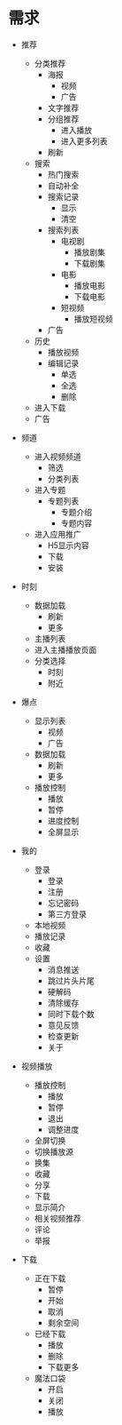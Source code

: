 # 需求

- 推荐
    - 分类推荐
        - 海报
            - 视频
            - 广告
        - 文字推荐
        - 分组推荐
            - 进入播放
            - 进入更多列表
        - 刷新
    - 搜索
        - 热门搜索
        - 自动补全
        - 搜索记录
            - 显示
            - 清空
        - 搜索列表
            - 电视剧
                - 播放剧集
                - 下载剧集
            - 电影
                - 播放电影
                - 下载电影
            - 短视频
                - 播放短视频
        - 广告
    - 历史
        - 播放视频
        - 编辑记录
            - 单选
            - 全选
            - 删除
    - 进入下载
    - 广告
- 频道
    - 进入视频频道
        - 筛选
        - 分类列表
    - 进入专题
        - 专题列表
            - 专题介绍
            - 专题内容
    - 进入应用推广
        - H5显示内容
        - 下载
        - 安装
    
- 时刻
    - 数据加载
        - 刷新
        - 更多
    - 主播列表
    - 进入主播播放页面
    - 分类选择
        - 时刻
        - 附近
- 爆点
    - 显示列表
        - 视频
        - 广告
    - 数据加载
        - 刷新
        - 更多
    - 播放控制
        - 播放
        - 暂停
        - 进度控制
        - 全屏显示
- 我的
    - 登录
        - 登录
        - 注册
        - 忘记密码
        - 第三方登录
    - 本地视频
    - 播放记录
    - 收藏
    - 设置
        - 消息推送
        - 跳过片头片尾
        - 硬解码
        - 清除缓存
        - 同时下载个数
        - 意见反馈
        - 检查更新
        - 关于
    
- 视频播放
    - 播放控制
        - 播放
        - 暂停
        - 退出
        - 调整进度
    - 全屏切换
    - 切换播放源
    - 换集
    - 收藏
    - 分享
    - 下载
    - 显示简介
    - 相关视频推荐
    - 评论
    - 举报
- 下载
    - 正在下载
        - 暂停
        - 开始
        - 取消
        - 剩余空间
    - 已经下载
        - 播放
        - 删除
        - 下载更多
    - 魔法口袋
        - 开启
        - 关闭
        - 播放
